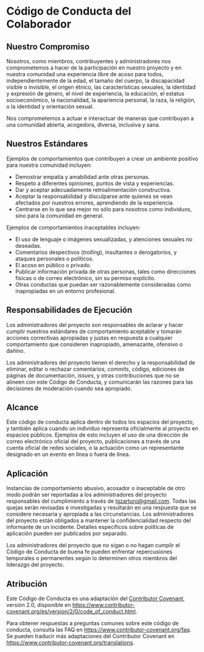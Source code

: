 # Código de Conducta del Colaborador

## Nuestro Compromiso

Nosotros, como miembros, contribuyentes y administradores nos comprometemos a hacer de la participación en nuestro proyecto y en nuestra comunidad una experiencia libre de acoso para todos, independientemente de la edad, el tamaño del cuerpo, la discapacidad visible o invisible, el origen étnico, las características sexuales, la identidad y expresión de género, el nivel de experiencia, la educación, el estatus socioeconómico, la nacionalidad, la apariencia personal, la raza, la religión, o la identidad y orientación sexual.

Nos comprometemos a actuar e interactuar de maneras que contribuyan a una comunidad abierta, acogedora, diversa, inclusiva y sana.

## Nuestros Estándares

Ejemplos de comportamientos que contribuyen a crear un ambiente positivo para nuestra comunidad incluyen:

* Demostrar empatía y amabilidad ante otras personas.
* Respeto a diferentes opiniones, puntos de vista y experiencias.
* Dar y aceptar adecuadamente retroalimentación constructiva.
* Aceptar la responsabilidad y disculparse ante quienes se vean afectados por nuestros errores, aprendiendo de la experiencia.
* Centrarse en lo que sea mejor no sólo para nosotros como individuos, sino para la comunidad en general.

Ejemplos de comportamientos inaceptables incluyen:

* El uso de lenguaje o imágenes sexualizadas, y atenciones sexuales no deseadas.
* Comentarios despectivos (_trolling_), insultantes o derogatorios, y ataques personales o políticos.
* El acoso en público o privado.
* Publicar información privada de otras personas, tales como direcciones físicas o de correo electrónico, sin su permiso explícito.
* Otras conductas que puedan ser razonablemente consideradas como inapropiadas en un entorno profesional.

## Responsabilidades de Ejecución

Los administradores del proyecto son responsables de aclarar y hacer cumplir nuestros estándares de comportamiento aceptable y tomarán acciones correctivas apropiadas y justas en respuesta a cualquier comportamiento que consideren inapropiado, amenazante, ofensivo o dañino.

Los administradores del proyecto tienen el derecho y la responsabilidad de eliminar, editar o rechazar comentarios, _commits_, código, ediciones de páginas de documentación, _issues_, y otras contribuciones que no se alineen con este Código de Conducta, y comunicarán las razones para las decisiones de moderación cuando sea apropiado.

## Alcance

Este código de conducta aplica dentro de todos los espacios del proyecto, y también aplica cuando un individuo representa oficialmente al proyecto en espacios públicos. Ejemplos de esto incluyen el uso de una dirección de correo electrónico oficial del proyecto, publicaciones a través de una cuenta oficial de redes sociales, o la actuación como un representante designado en un evento en línea o fuera de línea.

## Aplicación

Instancias de comportamiento abusivo, acosador o inaceptable de otro modo podrán ser reportadas a los administradores del proyecto responsables del cumplimiento a través de [lgzarturo@gmail.com](mailto:lgzarturo@gmail.com). Todas las quejas serán revisadas e investigadas y resultarán en una respuesta que se considere necesaria y apropiada a las circunstancias. Los administradores del proyecto están obligados a mantener la confidencialidad respecto del informante de un incidente. Detalles específicos sobre políticas de aplicación pueden ser publicados por separado.

Los administradores del proyecto que no sigan o no hagan cumplir el Código de Conducta de buena fe pueden enfrentar repercusiones temporales o permanentes según lo determinen otros miembros del liderazgo del proyecto.

## Atribución

Este Código de Conducta es una adaptación del [Contributor Covenant][homepage], versión 2.0, disponible en https://www.contributor-covenant.org/es/version/2/0/code_of_conduct.html.

Para obtener respuestas a preguntas comunes sobre este código de conducta, consulta las FAQ en https://www.contributor-covenant.org/faq. Se pueden traducir más adaptaciones del Contributor Covenant en https://www.contributor-covenant.org/translations.

[homepage]: https://www.contributor-covenant.org